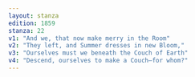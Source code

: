 ```yaml
---
layout: stanza
edition: 1859
stanza: 22
v1: "And we, that now make merry in the Room"
v2: "They left, and Summer dresses in new Bloom,"
v3: "⁠Ourselves must we beneath the Couch of Earth"
v4: "Descend, ourselves to make a Couch—for whom?"
---
```


